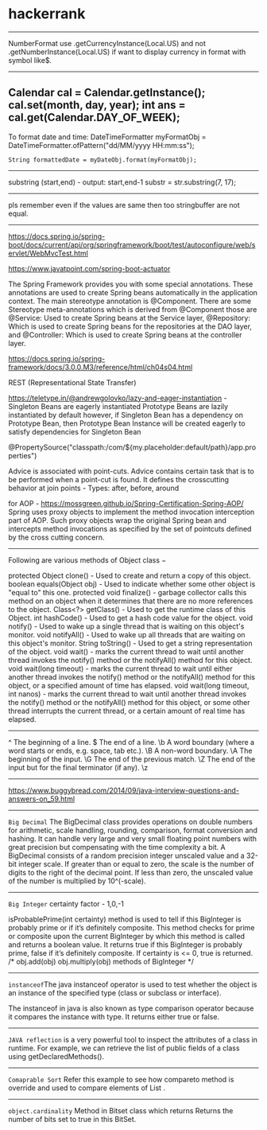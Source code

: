 # hackerrank
___________________________________________________________________________________________________________
NumberFormat use .getCurrencyInstance(Local.US) and not 
                 .getNumberInstance(Local.US) if want to display currency in format with symbol like$.
___________________________________________________________________________________________________________

Calendar cal = Calendar.getInstance();
        cal.set(month, day, year);
        int ans = cal.get(Calendar.DAY_OF_WEEK);
------------------------------------------------------------------------------------------------------------
To format date and time:
DateTimeFormatter myFormatObj = DateTimeFormatter.ofPattern("dd/MM/yyyy HH:mm:ss");  
    
    String formattedDate = myDateObj.format(myFormatObj); 
__________________________________________________________________________________________________________

substring (start,end) - output: start,end-1
 substr = str.substring(7, 17);

____________________________________________________________________________________________________________
pls remember even if the values are same then too stringbuffer are not equal.
____________________________________________________________________________________________________________
https://docs.spring.io/spring-boot/docs/current/api/org/springframework/boot/test/autoconfigure/web/servlet/WebMvcTest.html

https://www.javatpoint.com/spring-boot-actuator

The Spring Framework provides you with some special annotations. These annotations are used to create Spring beans automatically in the application context. The main stereotype annotation is @Component.
There are some Stereotype meta-annotations which is derived from @Component those are
@Service: Used to create Spring beans at the Service layer,
@Repository: Which is used to create Spring beans for the repositories at the DAO layer, and
@Controller: Which is used to create Spring beans at the controller layer.

https://docs.spring.io/spring-framework/docs/3.0.0.M3/reference/html/ch04s04.html

REST (Representational State Transfer)
 
https://teletype.in/@andrewgolovko/lazy-and-eager-instantiation - Singleton Beans are eagerly instantiated
																	Prototype Beans are lazily instantiated by default
																	however, if Singleton Bean has a dependency on Prototype Bean, 
																	then Prototype Bean Instance will be created eagerly 
																	to satisfy dependencies for Singleton Bean
																	
@PropertySource("classpath:/com/${my.placeholder:default/path}/app.properties")

Advice is associated with point-cuts.
Advice contains certain task that is to be performed when a point-cut is found. 
It defines the crosscutting behavior at join points - Types: after, before, around

for AOP - https://mossgreen.github.io/Spring-Certification-Spring-AOP/
Spring uses proxy objects to implement the method invocation interception part of AOP. 
Such proxy objects wrap the original Spring bean and intercepts method invocations as 
specified by the set of pointcuts defined by the cross cutting concern.

________________________________________________________________________________________________________
Following are various methods of Object class −

protected Object clone() - Used to create and return a copy of this object.
 boolean equals(Object obj) - Used to indicate whether some other object is "equal to" this one.
protected void finalize() - garbage collector calls this method on an object when it determines that there are no more references to the object.
Class<?> getClass() - Used to get the runtime class of this Object.
int hashCode() - Used to get a hash code value for the object.
void notify() - Used to wake up a single thread that is waiting on this object's monitor.
void notifyAll() - Used to wake up all threads that are waiting on this object's monitor.
String toString() - Used to get a string representation of the object.
void wait() - marks the current thread to wait until another thread invokes the notify() method or the notifyAll() method for this object.
void wait(long timeout) - marks the current thread to wait until either another thread invokes the notify() method or the notifyAll() method for this object, or a specified amount of time has elapsed.
void wait(long timeout, int nanos) - marks the current thread to wait until another thread invokes the notify() method or the notifyAll() method for this object, or some other thread interrupts the current thread, or a certain amount of real time has elapsed.
_________________________________________________________________________________________________________________________________________________________________________________
^	The beginning of a line.
$	The end of a line.
\b	A word boundary (where a word starts or ends, e.g. space, tab etc.).
\B	A non-word boundary.
\A	The beginning of the input.
\G	The end of the previous match.
\Z	The end of the input but for the final terminator (if any).
\z	
_________________________________________________________________________________________________________________________________________________________________
https://www.buggybread.com/2014/09/java-interview-questions-and-answers-on_59.html
________________________________________________________________________________________________________________________________________________________________________________
`Big Decimal`
The BigDecimal class provides operations on double numbers for arithmetic, scale handling, rounding, comparison, format conversion and hashing.
It can handle very large and very small floating point numbers with great precision but compensating with the time complexity a bit.
A BigDecimal consists of a random precision integer unscaled value and a 32-bit integer scale. 
If greater than or equal to zero, the scale is the number of digits to the right of the decimal point. If less than zero, the unscaled value of the number is multiplied by 10^(-scale).
__________________________________________________________________________________________________________________________________________________________________________________________________
`Big Integer`
certainty factor - 1,0,-1

isProbablePrime(int certainty) method is used to tell if this BigInteger is probably prime or if it’s definitely composite.
This method checks for prime or composite upon the current BigInteger by which this method is called and returns a boolean value.
It returns true if this BigInteger is probably prime, false if it’s definitely composite. 
If certainty is <= 0, true is returned.
/*  obj.add(obj)
    obj.multiply(obj) methods of BigInteger */
_____________________________________________________________________________________________________________________________________________________________________________________________________
`instanceof`The java instanceof operator is used to test whether the object is an instance of the specified type (class or subclass or interface).

The instanceof in java is also known as type comparison operator because it compares the instance with type. 
It returns either true or false.
_____________________________________________________________________________________________________________________________________________________________________________________________________________________
`JAVA reflection` is a very powerful tool to inspect the attributes of a class in runtime.
For example, we can retrieve the list of public fields of a class using getDeclaredMethods().
__________________________________________________________________________________________________________________________________
`Comaprable Sort` Refer this example to see how compareto method is override and used to compare elements of 
List<Student> .
_________________________________________________________________________________________________________________________________________________________
`object.cardinality` Method in Bitset class which returns Returns the number of bits set to true in this BitSet.